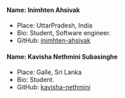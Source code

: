 #### Name: Inimhten Ahsivak
 - Place: UttarPradesh, India
 - Bio: Student, Software engineer.
 - GitHub: [inimhten-ahsivak](https://github.com/inimhten-ahsivak)

#### Name: Kavisha Nethmini Subasinghe
 - Place: Galle, Sri Lanka
 - Bio: Student.
 - GitHub: [kavisha-nethmini](https://github.com/kavisha-nethmini)
